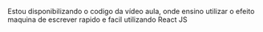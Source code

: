 Estou disponibilizando o codigo da vídeo aula, onde ensino utilizar o efeito maquina de escrever rapido e facil utilizando React JS
